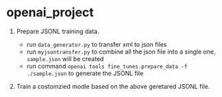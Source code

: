 # openai_project

1. Prepare JSONL training data.
   - run `data_generator.py` to transfer xml to json files
   - run `myjsontransfer.py` to combine all the json file into a single one, `sample.json` will be created 
   - run command `openai tools fine_tunes.prepare_data -f ./sample.json` to generate the JSONL file

2. Train a costomzied modle based on the above geretared JSONL file.